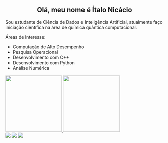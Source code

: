
<h2 align=center>Olá, meu nome é Ítalo Nicácio</h1>

Sou estudante de Ciência de Dados e Inteligência Artificial, atualmente faço iniciação científica na área de química quântica computacional.

Áreas de Interesse:
- Computação de Alto Desempenho
- Pesquisa Operacional
- Desenvolvimento com C++
- Desenvolvimento com Python
- Análise Numérica

<div>
  <a href="https://github.com/italonicacio">
  <img height="180em" src="https://github-readme-stats.vercel.app/api?username=italonicacio&show_icons=true&theme=onedark&include_all_commits=true&count_private=true"/>
   <img height="180em" src="https://github-readme-stats.vercel.app/api/top-langs/?username=italonicacio&layout=compact&langs_count=7&theme=onedark&hide=roff"/>
</div>
  

 
 <div> 
  <a href="https://www.instagram.com/italonicacio/" target="_blank"><img src="https://img.shields.io/badge/-Instagram-%23E4405F?style=for-the-badge&logo=instagram&logoColor=white"></a>
 <a href="mailto:italonicacio@gmail.com" target="_blank"><img src="https://img.shields.io/badge/-Gmail-%23333?style=for-the-badge&logo=gmail&logoColor=white"></a>
  <a href="https://www.linkedin.com/in/italonicacio/" target="_blank"><img src="https://img.shields.io/badge/-LinkedIn-%230077B5?style=for-the-badge&logo=linkedin&logoColor=white"></a> 
</div>

